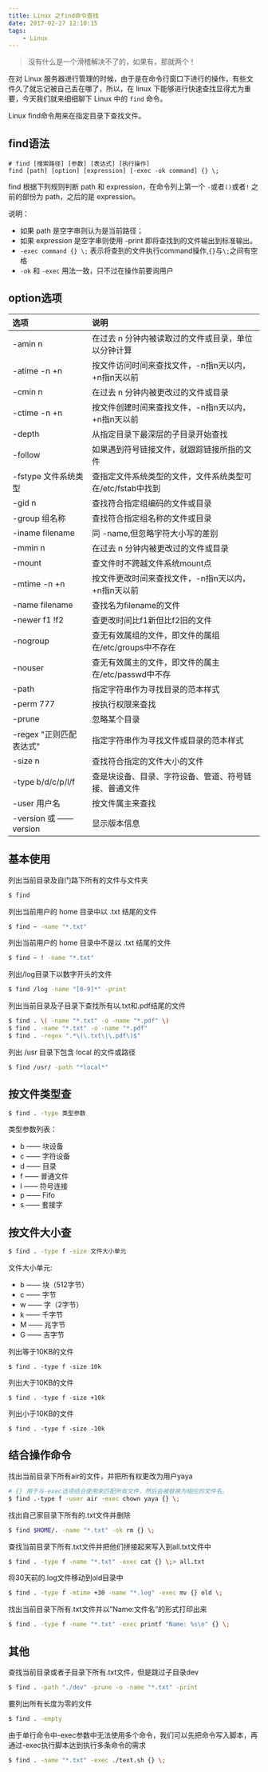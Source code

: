 ```yaml
---
title: Linux 之find命令查找
date: 2017-02-27 12:10:15
tags:
    - Linux
---
```


> 没有什么是一个滑稽解决不了的，如果有，那就两个！

在对 Linux 服务器进行管理的时候，由于是在命令行窗口下进行的操作，有些文件久了就忘记被自己丢在哪了，所以，在 linux 下能够进行快速查找显得尤为重要，今天我们就来细细聊下 Linux 中的 `find` 命令。

<!-- more -->

Linux find命令用来在指定目录下查找文件。

## find语法

``` 
# find [搜索路径] [参数] [表达式] [执行操作]
find [path] [option] [expression] [-exec -ok command] {} \;
```
find 根据下列规则判断 path 和 expression，在命令列上第一个 `-`或者`()`或者`!` 之前的部份为 path，之后的是 expression。

说明：
* 如果 path 是空字串则认为是当前路径；
* 如果 expression 是空字串则使用 -print 即将查找到的文件输出到标准输出。 
* `-exec command {} \;` 表示将查到的文件执行command操作,`{}`与`\;`之间有空格
* `-ok` 和 `-exec` 用法一致，只不过在操作前要询用户

## option选项
| 选项 |  说明  |
|:---- | :---- |
| -amin n | 在过去 n 分钟内被读取过的文件或目录，单位以分钟计算 |
| -atime -n +n | 按文件访问时间来查找文件，-n指n天以内，+n指n天以前 | 
| -cmin n | 在过去 n 分钟内被更改过的文件或目录 |
| -ctime -n +n  | 按文件创建时间来查找文件，-n指n天以内，+n指n天以前 | 
| -depth  | 从指定目录下最深层的子目录开始查找 |
| -follow  | 如果遇到符号链接文件，就跟踪链接所指的文件 |
| -fstype 文件系统类型 | 查指定文件系统类型的文件，文件系统类型可 在/etc/fstab中找到 |
| -gid n | 查找符合指定组编码的文件或目录 |
| -group 组名称 | 查找符合指定组名称的文件或目录 |
| -iname filename | 同 -name,但忽略字符大小写的差别 |
| -mmin n | 在过去 n 分钟内被更改过的文件或目录 |
| -mount   | 查文件时不跨越文件系统mount点 |
| -mtime -n +n | 按文件更改时间来查找文件，-n指n天以内，+n指n天以前 | 
| -name filename | 查找名为filename的文件 |
| -newer f1 !f2 | 查更改时间比f1新但比f2旧的文件 |
| -nogroup| 查无有效属组的文件，即文件的属组在/etc/groups中不存在 | 
| -nouser | 查无有效属主的文件，即文件的属主在/etc/passwd中不存 | 
| -path  | 指定字符串作为寻找目录的范本样式 |
| -perm 777 | 按执行权限来查找 |
| -prune | 忽略某个目录 |
| -regex "正则匹配表达式"| 指定字符串作为寻找文件或目录的范本样式 |
| -size n |  查找符合指定的文件大小的文件 |
| -type b/d/c/p/l/f | 查是块设备、目录、字符设备、管道、符号链接、普通文件 |
| -user 用户名 |按文件属主来查找 |
| -version 或 ——version | 显示版本信息 |


## 基本使用

列出当前目录及自门路下所有的文件与文件夹
``` bash
$ find
```

列出当前用户的 home 目录中以 .txt 结尾的文件
``` bash
$ find ~ -name "*.txt"
```

列出当前用户的 home 目录中不是以 .txt 结尾的文件
``` bash
$ find ~ ! -name "*.txt"
```

列出/log目录下以数字开头的文件
``` bash
$ find /log -name "[0-9]*" -print
```

列出当前目录及子目录下查找所有以.txt和.pdf结尾的文件
``` bash
$ find . \( -name "*.txt" -o -name "*.pdf" \)
$ find . -name "*.txt" -o -name "*.pdf" 
$ find . -regex ".*\(\.txt\|\.pdf\)$"
```

列出 /usr 目录下包含 local 的文件或路径
``` bash
$ find /usr/ -path "*local*"
```

## 按文件类型查
``` bash
$ find . -type 类型参数
```
类型参数列表：
* b —— 块设备
* c —— 字符设备
* d —— 目录
* f —— 普通文件
* l —— 符号连接
* p —— Fifo
* s —— 套接字

## 按文件大小查
``` bash
$ find . -type f -size 文件大小单元
```
文件大小单元:
* b —— 块（512字节）
* c —— 字节
* w —— 字（2字节）
* k —— 千字节
* M —— 兆字节
* G —— 吉字节

列出等于10KB的文件
```
$ find . -type f -size 10k
```
列出大于10KB的文件
```
$ find . -type f -size +10k
```
列出小于10KB的文件
```
$ find . -type f -size -10k
```

## 结合操作命令

找出当前目录下所有air的文件，并把所有权更改为用户yaya
``` bash
# {} 用于与-exec选项结合使用来匹配所有文件，然后会被替换为相应的文件名。
$ find .-type f -user air -exec chown yaya {} \;
```

找出自己家目录下所有的.txt文件并删除
``` bash
$ find $HOME/. -name "*.txt" -ok rm {} \;
```

查找当前目录下所有.txt文件并把他们拼接起来写入到all.txt文件中
``` bash
$ find . -type f -name "*.txt" -exec cat {} \;> all.txt
```

将30天前的.log文件移动到old目录中
``` bash
$ find . -type f -mtime +30 -name "*.log" -exec mv {} old \;
```

找出当前目录下所有.txt文件并以“Name:文件名”的形式打印出来
``` bash
$ find . -type f -name "*.txt" -exec printf "Name: %s\n" {} \;
```

## 其他
查找当前目录或者子目录下所有.txt文件，但是跳过子目录dev
``` bash
$ find . -path "./dev" -prune -o -name "*.txt" -print
```

要列出所有长度为零的文件
``` bash
$ find . -empty
```

由于单行命令中-exec参数中无法使用多个命令，我们可以先把命令写入脚本，再通过-exec执行脚本达到执行多条命令的需求
``` bash
$ find . -name "*.txt" -exec ./text.sh {} \;
```






